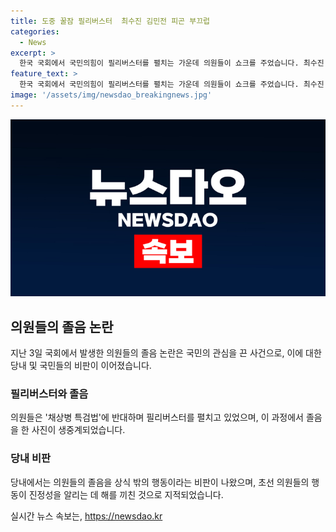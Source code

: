 ```yaml
---
title: 도중 꿀잠 필리버스터  최수진 김민전 피곤 부끄럽
categories:
  - News
excerpt: >
  한국 국회에서 국민의힘이 필리버스터를 펼치는 가운데 의원들이 쇼크를 주었습니다. 최수진 의원과 김민전 의원이 국회 본회의장에서 졸다가 논란이 불거졌는데, 최 의원은 피곤해서 졸았다며 사과하였고, 김 의원도 부끄러운 일이라며 후회를 표했습니다. 이에 대해 정치인과 국민들은 심각한 문제라고 지적하고, 삶을 책임지는 정당으로서의 의심을 제기하고 있습니다.
feature_text: >
  한국 국회에서 국민의힘이 필리버스터를 펼치는 가운데 의원들이 쇼크를 주었습니다. 최수진 의원과 김민전 의원이 국회 본회의장에서 졸다가 논란이 불거졌는데, 최 의원은 피곤해서 졸았다며 사과하였고, 김 의원도 부끄러운 일이라며 후회를 표했습니다. 이에 대해 정치인과 국민들은 심각한 문제라고 지적하고, 삶을 책임지는 정당으로서의 의심을 제기하고 있습니다.
image: '/assets/img/newsdao_breakingnews.jpg'
---
```


<p><img src="/assets/img/newsdao_breakingnews.jpg" alt="cryptoinkorea 속보" /></p>

<h2 data-ke-size="size26">의원들의 졸음 논란</h2>

<p data-ke-size="size16">지난 3일 국회에서 발생한 의원들의 졸음 논란은 국민의 관심을 끈 사건으로, 이에 대한 당내 및 국민들의 비판이 이어졌습니다.</p>

<h3>필리버스터와 졸음</h3>

<p data-ke-size="size16">의원들은 '채상병 특검법'에 반대하며 필리버스터를 펼치고 있었으며, 이 과정에서 졸음을 한 사진이 생중계되었습니다. </p>

<h3>당내 비판</h3>

<p data-ke-size="size16">당내에서는 의원들의 졸음을 상식 밖의 행동이라는 비판이 나왔으며, 초선 의원들의 행동이 진정성을 알리는 데 해를 끼친 것으로 지적되었습니다.</p>
실시간 뉴스 속보는, <a href="https://newsdao.kr" rel="dofollow">https://newsdao.kr</a>


